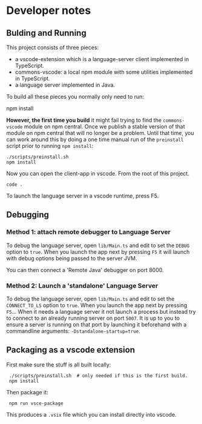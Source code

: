 # Developer notes

## Bulding and Running

This project consists of three pieces:

 - a vscode-extension which is a language-server client implemented in TypeScript.
 - commons-vscode: a local npm module with some utilities implemented in TypeScript.
 - a language server implemented in Java.

To build all these pieces you normally only need to run:

   npm install

**However, the first time you build** it might fail trying to
find the `commons-vscode` module on npm central. Once we publish a stable 
version of that module on npm central that will no longer be a problem. 
Until that time, you can work around this by doing a one time manual 
run of the `preinstall` script prior to running `npm install`:

    ./scripts/preinstall.sh
    npm install

Now you can open the client-app in vscode. From the root of this project.

    code .

To launch the language server in a vscode runtime, press F5.

## Debugging

### Method 1: attach remote debugger to Language Server

To debug the language server, open `lib/Main.ts` and edit to set the
`DEBUG` option to `true`. When you launch the app next by pressing
`F5` it will launch with debug options being passed to the server JVM.

You can then connect a 'Remote Java' debugger on port 8000.

### Method 2: Launch a 'standalone' Language Server

To debug the language server, open `lib/Main.ts` and edit to set the
`CONNECT_TO_LS` option to `true`. When you launch the app next by pressing
`F5`... When it needs a language server it not launch a process but instead
try to connect to an already running server on port `5007`. It is up to you
to ensure a server is running on that port by launching it beforehand 
with a commandline arguments: `-Dstandalone-startup=true`.

## Packaging as a vscode extension

First make sure the stuff is all built locally:

     ./scripts/preinstall.sh  # only needed if this is the first build.
     npm install

Then package it:

     npm run vsce-package

This produces a `.vsix` file which you can install directly into vscode.